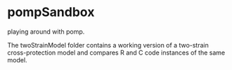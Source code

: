 pompSandbox
===========

playing around with pomp.

The twoStrainModel folder contains a working version of a two-strain cross-protection model and compares R and C code instances of the same model.
